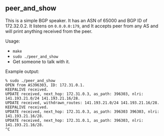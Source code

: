peer\_and\_show
---
This is a simple BGP speaker. It has an ASN of 65000 and BGP ID of 172.32.0.2. It listens on `0.0.0.0:179`, and It accepts peer from any AS and will print anything received from the peer. 

Usage:
- `make`
- `sudo ./peer_and_show`
- Get someone to talk with it.

Example output:
```
% sudo ./peer_and_show    
OPEN from AS396303, ID: 172.31.0.1.
KEEPALIVE received.
UPDATE received, next_hop: 172.31.0.3, as_path: 396303, nlri: 141.193.21.0/24 141.193.21.16/28.
UPDATE received, withdrawn_routes: 141.193.21.0/24 141.193.21.16/28.
KEEPALIVE received.
UPDATE received, next_hop: 172.31.0.3, as_path: 396303 396303, nlri: 141.193.21.16/28.
UPDATE received, next_hop: 172.31.0.1, as_path: 396303, nlri: 141.193.21.16/28.
^C
```
